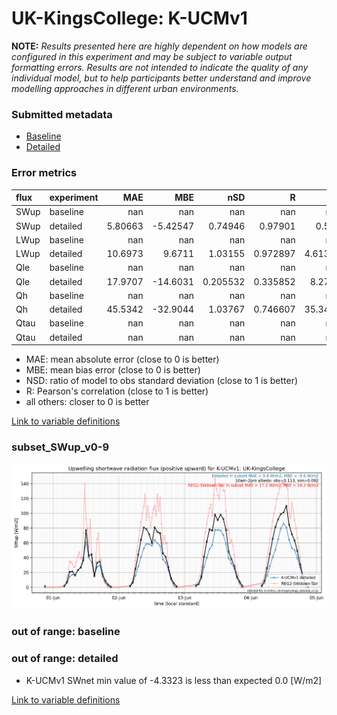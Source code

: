 # UK-KingsCollege: K-UCMv1

**NOTE:** *Results presented here are highly dependent on how models are configured in this experiment and may be subject to variable output formatting errors. Results are not intended to indicate the quality of any individual model, but to help participants better understand and improve modelling approaches in different urban environments.*

### Submitted metadata

- [Baseline](K-UCMv1_UK-KingsCollege_baseline_attrs.md)
- [Detailed](K-UCMv1_UK-KingsCollege_detailed_attrs.md)

### Error metrics

| flux   | experiment   |       MAE |       MBE |        nSD |          R |       5th |     95th |      RMSE |      cRMSE |      AMBE |       1-nSD |         1-R |   nSkewness |   nKurtosis |    Overlap |
|:-------|:-------------|----------:|----------:|-----------:|-----------:|----------:|---------:|----------:|-----------:|----------:|------------:|------------:|------------:|------------:|-----------:|
| SWup   | baseline     | nan       | nan       | nan        | nan        | nan       | nan      | nan       | nan        | nan       | nan         | nan         | nan         | nan         | nan        |
| SWup   | detailed     |   5.80663 |  -5.42547 |   0.74946  |   0.97901  |   0.561   |  20.6705 |   9.05111 |   0.306973 |   5.42547 |   0.250541  |   0.0209898 |   0.0153972 |   0.25212   |   0.10783  |
| LWup   | baseline     | nan       | nan       | nan        | nan        | nan       | nan      | nan       | nan        | nan       | nan         | nan         | nan         | nan         | nan        |
| LWup   | detailed     |  10.6973  |   9.6711  |   1.03155  |   0.972897 |   4.61348 |   6.7335 |  13.2447  |   0.238563 |   9.6711  |   0.0315496 |   0.0271033 |   0.462783  |   1.29052   |   0.129996 |
| Qle    | baseline     | nan       | nan       | nan        | nan        | nan       | nan      | nan       | nan        | nan       | nan         | nan         | nan         | nan         | nan        |
| Qle    | detailed     |  17.9707  | -14.6031  |   0.205532 |   0.335852 |   8.2702  |  44.4701 |  25.1677  |   0.950887 |  14.6031  |   0.794468  |   0.664148  |   0.719719  |   0.233579  |   0.636883 |
| Qh     | baseline     | nan       | nan       | nan        | nan        | nan       | nan      | nan       | nan        | nan       | nan         | nan         | nan         | nan         | nan        |
| Qh     | detailed     |  45.5342  | -32.9044  |   1.03767  |   0.746607 |  35.3497  |  22.0284 |  57.8679  |   0.726151 |  32.9044  |   0.0376679 |   0.253393  |   0.0333929 |   0.0512861 |   0.307063 |
| Qtau   | baseline     | nan       | nan       | nan        | nan        | nan       | nan      | nan       | nan        | nan       | nan         | nan         | nan         | nan         | nan        |
| Qtau   | detailed     | nan       | nan       | nan        | nan        | nan       | nan      | nan       | nan        | nan       | nan         | nan         | nan         | nan         | nan        |

 - MAE: mean absolute error (close to 0 is better)
 - MBE: mean bias error (close to 0 is better)
 - NSD: ratio of model to obs standard deviation (close to 1 is better)
 - R: Pearson's correlation (close to 1 is better)
 - all others: closer to 0 is better

[Link to variable definitions](../modelattrs/variable_definitions.md)

### <a name="subset_swup_v0-9"></a>subset_SWup_v0-9
[![K-UCMv1_UK-KingsCollege_subset_SWup_v0-9.png](K-UCMv1_UK-KingsCollege_subset_SWup_v0-9.png)](K-UCMv1_UK-KingsCollege_subset_SWup_v0-9.png)

### out of range: baseline


### out of range: detailed

 - K-UCMv1 SWnet min value of -4.3323 is less than expected 0.0 [W/m2]


[Link to variable definitions](../modelattrs/variable_definitions.md)

